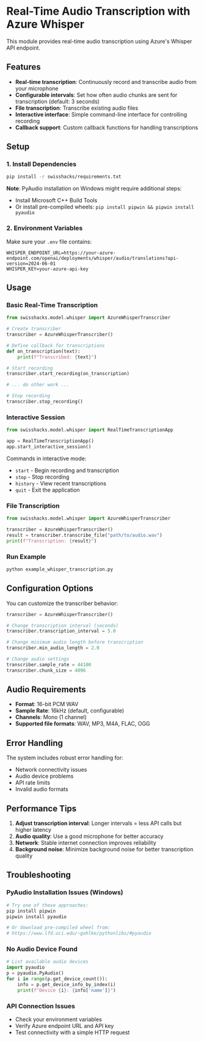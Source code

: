 # Real-Time Audio Transcription with Azure Whisper

This module provides real-time audio transcription using Azure's Whisper API endpoint.

## Features

- **Real-time transcription**: Continuously record and transcribe audio from your microphone
- **Configurable intervals**: Set how often audio chunks are sent for transcription (default: 3 seconds)
- **File transcription**: Transcribe existing audio files
- **Interactive interface**: Simple command-line interface for controlling recording
- **Callback support**: Custom callback functions for handling transcriptions

## Setup

### 1. Install Dependencies

```bash
pip install -r swisshacks/requirements.txt
```

**Note**: PyAudio installation on Windows might require additional steps:
- Install Microsoft C++ Build Tools
- Or install pre-compiled wheels: `pip install pipwin && pipwin install pyaudio`

### 2. Environment Variables

Make sure your `.env` file contains:
```
WHISPER_ENDPOINT_URL=https://your-azure-endpoint.com/openai/deployments/whisper/audio/translations?api-version=2024-06-01
WHISPER_KEY=your-azure-api-key
```

## Usage

### Basic Real-Time Transcription

```python
from swisshacks.model.whisper import AzureWhisperTranscriber

# Create transcriber
transcriber = AzureWhisperTranscriber()

# Define callback for transcriptions
def on_transcription(text):
    print(f"Transcribed: {text}")

# Start recording
transcriber.start_recording(on_transcription)

# ... do other work ...

# Stop recording
transcriber.stop_recording()
```

### Interactive Session

```python
from swisshacks.model.whisper import RealTimeTranscriptionApp

app = RealTimeTranscriptionApp()
app.start_interactive_session()
```

Commands in interactive mode:
- `start` - Begin recording and transcription
- `stop` - Stop recording
- `history` - View recent transcriptions
- `quit` - Exit the application

### File Transcription

```python
from swisshacks.model.whisper import AzureWhisperTranscriber

transcriber = AzureWhisperTranscriber()
result = transcriber.transcribe_file("path/to/audio.wav")
print(f"Transcription: {result}")
```

### Run Example

```bash
python example_whisper_transcription.py
```

## Configuration Options

You can customize the transcriber behavior:

```python
transcriber = AzureWhisperTranscriber()

# Change transcription interval (seconds)
transcriber.transcription_interval = 5.0

# Change minimum audio length before transcription
transcriber.min_audio_length = 2.0

# Change audio settings
transcriber.sample_rate = 44100
transcriber.chunk_size = 4096
```

## Audio Requirements

- **Format**: 16-bit PCM WAV
- **Sample Rate**: 16kHz (default, configurable)
- **Channels**: Mono (1 channel)
- **Supported file formats**: WAV, MP3, M4A, FLAC, OGG

## Error Handling

The system includes robust error handling for:
- Network connectivity issues
- Audio device problems
- API rate limits
- Invalid audio formats

## Performance Tips

1. **Adjust transcription interval**: Longer intervals = less API calls but higher latency
2. **Audio quality**: Use a good microphone for better accuracy
3. **Network**: Stable internet connection improves reliability
4. **Background noise**: Minimize background noise for better transcription quality

## Troubleshooting

### PyAudio Installation Issues (Windows)
```bash
# Try one of these approaches:
pip install pipwin
pipwin install pyaudio

# Or download pre-compiled wheel from:
# https://www.lfd.uci.edu/~gohlke/pythonlibs/#pyaudio
```

### No Audio Device Found
```python
# List available audio devices
import pyaudio
p = pyaudio.PyAudio()
for i in range(p.get_device_count()):
    info = p.get_device_info_by_index(i)
    print(f"Device {i}: {info['name']}")
```

### API Connection Issues
- Check your environment variables
- Verify Azure endpoint URL and API key
- Test connectivity with a simple HTTP request